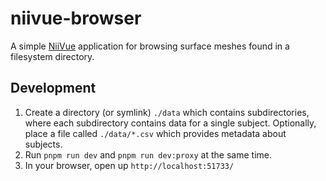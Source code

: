 # niivue-browser

A simple [NiiVue](https://github.com/niivue/niivue) application for browsing surface meshes found in a filesystem directory.

## Development

1. Create a directory (or symlink) `./data` which contains subdirectories, where each subdirectory contains
   data for a single subject. Optionally, place a file called `./data/*.csv` which provides metadata about subjects.
2. Run `pnpm run dev` and `pnpm run dev:proxy` at the same time.
3. In your browser, open up `http://localhost:51733/`
